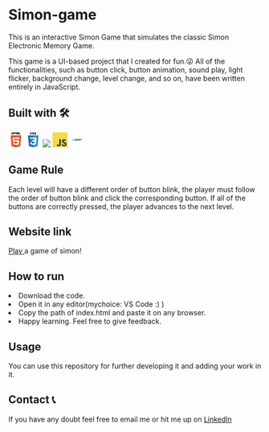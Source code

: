# Simon-game
This is an interactive Simon Game that simulates the classic Simon Electronic Memory Game.

This game is a UI-based project that I created for fun.😜
All of the functionalities, such as button click, button animation, sound play, light flicker, background change, level change, and so on, have been written entirely in JavaScript.

## Built with 🛠️
<code><img height="30" src="https://raw.githubusercontent.com/github/explore/80688e429a7d4ef2fca1e82350fe8e3517d3494d/topics/html/html.png"></code>
<code><img height="30" src="https://raw.githubusercontent.com/github/explore/80688e429a7d4ef2fca1e82350fe8e3517d3494d/topics/css/css.png"></code>
<code><img height="30" src="https://github.com/tomchen/stack-icons/raw/master/logos/bootstrap.svg"></code>
<code><img height="30" src="https://raw.githubusercontent.com/github/explore/80688e429a7d4ef2fca1e82350fe8e3517d3494d/topics/javascript/javascript.png"></code>
<code><img height="30" src="https://raw.githubusercontent.com/github/explore/80688e429a7d4ef2fca1e82350fe8e3517d3494d/topics/jquery/jquery.png"></code>

## Game Rule
Each level will have a different order of button blink, the player must follow the order of button blink and click the corresponding button.
If all of the buttons are correctly pressed, the player advances to the next level.

## Website link
<a href="https://chebrolutejaswi.github.io/Simon-Game/">Play </a>a game of simon!

## How to run 
<li>Download the code.
<li>Open it in any editor(mychoice: VS Code :) )
<li>Copy the path of index.html and paste it on any browser.
<li>Happy learning. Feel free to give feedback.

## Usage 
You can use this repository for further developing it and adding your work in it. 

## Contact 📞
If you have any doubt feel free to email me or hit me up on [LinkedIn](https://www.linkedin.com/in/chebrolu-tejaswi/)
